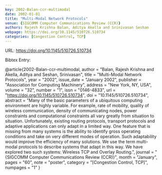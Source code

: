 ```yaml
---
key: 2002-Balan-ccr-multimodal
date: 2002-01-01
title: "Multi-Modal Network Protocols"
venue: {SIGCOMM Computer Communications Review (CCR)}
authors: Rajesh Krishna Balan, Aditya Akella and Srinivasan Seshan
webpage: https://doi.org/10.1145/510726.510734
categories: [Congestion Control, TCP]
---
```


URL: https://doi.org/10.1145/510726.510734

Bibtex Entry:

@article{2002-Balan-ccr-multimodal,
    author = "Balan, Rajesh Krishna and Akella, Aditya and Seshan, Srinivasan",
    title = "Multi-Modal Network Protocols",
    year = "2002",
    issue_date = "January 2002",
    publisher = "Association for Computing Machinery",
    address = "New York, NY, USA",
    volume = "32",
    number = "1",
    issn = "0146-4833",
    url = "https://doi.org/10.1145/510726.510734",
    doi = "10.1145/510726.510734",
    abstract = "Many of the basic parameters of a ubiquitous computing environment are highly variable. For example, rate of mobility, quality of wireless communication, density of communicating nodes, power constraints and computational constraints all vary greatly from situation to situation. Unfortunately, existing routing protocols, transport protocols and adaptive applications can only adapt in a limited way. One feature that is missing from many systems is the ability to identify gross operating conditions and take on very different modes of operation. Such adaptability would improve the efficiency of many solutions. We use the term multi-modal protocols to describe systems that adapt in this way. We have explored two such systems: Wireless TCP and Overlay Routing.",
    journal = "{SIGCOMM Computer Communications Review (CCR)}",
    month = "January",
    pages = "60",
    note = "poster",
    category = "[Congestion Control, TCP]",
    numpages = "1"
}

